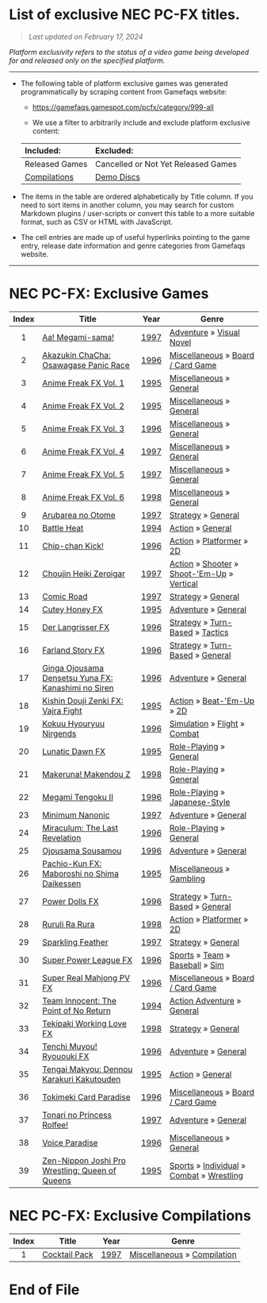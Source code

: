 ﻿# List of exclusive NEC PC-FX titles.

> *Last updated on February 17, 2024*

_Platform exclusivity refers to the status of a video game being developed for and released only on the specified platform._

-----------------------------

 - The following table of platform exclusive games was generated programmatically by scraping content from Gamefaqs website: 

    - https://gamefaqs.gamespot.com/pcfx/category/999-all

    - We use a filter to arbitrarily include and exclude platform exclusive content:

      
    |Included:|Excluded:|
    |:--|:--|
    |Released Games|Cancelled or Not Yet Released Games
    |[Compilations](https://gamefaqs.gamespot.com/pcfx/category/233-miscellaneous-compilation)|[Demo Discs](https://gamefaqs.gamespot.com/pcfx/category/280-miscellaneous-demo-disc)


 - The items in the table are ordered alphabetically by Title column. If you need to sort items in another column, you may search for custom Markdown plugins / user-scripts or convert this table to a more suitable format, such as CSV or HTML with JavaScript.

 - The cell entries are made up of useful hyperlinks pointing to the game entry, release date information and genre categories from Gamefaqs website.

-----------------------------
# NEC PC-FX∶ Exclusive Games
|Index|Title|Year|Genre|
|:--:|--|--|--|
|1|<a href="https://gamefaqs.gamespot.com/pcfx/587859-aa-megami-sama" target="_blank" rel="noopener noreferrer">Aa! Megami-sama!</a>|<a href="https://gamefaqs.gamespot.com/pcfx/587859-aa-megami-sama/data" target="_blank" rel="noopener noreferrer">1997</a>|<a href="https://gamefaqs.gamespot.com/pcfx/category/50-adventure" target="_blank" rel="noopener noreferrer">Adventure</a> &raquo; <a href="https://gamefaqs.gamespot.com/pcfx/category/294-adventure-visual-novel" target="_blank" rel="noopener noreferrer">Visual Novel</a>|
|2|<a href="https://gamefaqs.gamespot.com/pcfx/587888-akazukin-chacha-osawagase-panic-race" target="_blank" rel="noopener noreferrer">Akazukin ChaCha: Osawagase Panic Race</a>|<a href="https://gamefaqs.gamespot.com/pcfx/587888-akazukin-chacha-osawagase-panic-race/data" target="_blank" rel="noopener noreferrer">1996</a>|<a href="https://gamefaqs.gamespot.com/pcfx/category/49-miscellaneous" target="_blank" rel="noopener noreferrer">Miscellaneous</a> &raquo; <a href="https://gamefaqs.gamespot.com/pcfx/category/227-miscellaneous-board-card-game" target="_blank" rel="noopener noreferrer">Board / Card Game</a>|
|3|<a href="https://gamefaqs.gamespot.com/pcfx/587864-anime-freak-fx-vol-1" target="_blank" rel="noopener noreferrer">Anime Freak FX Vol. 1</a>|<a href="https://gamefaqs.gamespot.com/pcfx/587864-anime-freak-fx-vol-1/data" target="_blank" rel="noopener noreferrer">1995</a>|<a href="https://gamefaqs.gamespot.com/pcfx/category/49-miscellaneous" target="_blank" rel="noopener noreferrer">Miscellaneous</a> &raquo; <a href="https://gamefaqs.gamespot.com/pcfx/category/256-miscellaneous-general" target="_blank" rel="noopener noreferrer">General</a>|
|4|<a href="https://gamefaqs.gamespot.com/pcfx/587865-anime-freak-fx-vol-2" target="_blank" rel="noopener noreferrer">Anime Freak FX Vol. 2</a>|<a href="https://gamefaqs.gamespot.com/pcfx/587865-anime-freak-fx-vol-2/data" target="_blank" rel="noopener noreferrer">1995</a>|<a href="https://gamefaqs.gamespot.com/pcfx/category/49-miscellaneous" target="_blank" rel="noopener noreferrer">Miscellaneous</a> &raquo; <a href="https://gamefaqs.gamespot.com/pcfx/category/256-miscellaneous-general" target="_blank" rel="noopener noreferrer">General</a>|
|5|<a href="https://gamefaqs.gamespot.com/pcfx/587866-anime-freak-fx-vol-3" target="_blank" rel="noopener noreferrer">Anime Freak FX Vol. 3</a>|<a href="https://gamefaqs.gamespot.com/pcfx/587866-anime-freak-fx-vol-3/data" target="_blank" rel="noopener noreferrer">1996</a>|<a href="https://gamefaqs.gamespot.com/pcfx/category/49-miscellaneous" target="_blank" rel="noopener noreferrer">Miscellaneous</a> &raquo; <a href="https://gamefaqs.gamespot.com/pcfx/category/256-miscellaneous-general" target="_blank" rel="noopener noreferrer">General</a>|
|6|<a href="https://gamefaqs.gamespot.com/pcfx/587867-anime-freak-fx-vol-4" target="_blank" rel="noopener noreferrer">Anime Freak FX Vol. 4</a>|<a href="https://gamefaqs.gamespot.com/pcfx/587867-anime-freak-fx-vol-4/data" target="_blank" rel="noopener noreferrer">1997</a>|<a href="https://gamefaqs.gamespot.com/pcfx/category/49-miscellaneous" target="_blank" rel="noopener noreferrer">Miscellaneous</a> &raquo; <a href="https://gamefaqs.gamespot.com/pcfx/category/256-miscellaneous-general" target="_blank" rel="noopener noreferrer">General</a>|
|7|<a href="https://gamefaqs.gamespot.com/pcfx/918352-anime-freak-fx-vol-5" target="_blank" rel="noopener noreferrer">Anime Freak FX Vol. 5</a>|<a href="https://gamefaqs.gamespot.com/pcfx/918352-anime-freak-fx-vol-5/data" target="_blank" rel="noopener noreferrer">1997</a>|<a href="https://gamefaqs.gamespot.com/pcfx/category/49-miscellaneous" target="_blank" rel="noopener noreferrer">Miscellaneous</a> &raquo; <a href="https://gamefaqs.gamespot.com/pcfx/category/256-miscellaneous-general" target="_blank" rel="noopener noreferrer">General</a>|
|8|<a href="https://gamefaqs.gamespot.com/pcfx/918353-anime-freak-fx-vol-6" target="_blank" rel="noopener noreferrer">Anime Freak FX Vol. 6</a>|<a href="https://gamefaqs.gamespot.com/pcfx/918353-anime-freak-fx-vol-6/data" target="_blank" rel="noopener noreferrer">1998</a>|<a href="https://gamefaqs.gamespot.com/pcfx/category/49-miscellaneous" target="_blank" rel="noopener noreferrer">Miscellaneous</a> &raquo; <a href="https://gamefaqs.gamespot.com/pcfx/category/256-miscellaneous-general" target="_blank" rel="noopener noreferrer">General</a>|
|9|<a href="https://gamefaqs.gamespot.com/pcfx/587868-arubarea-no-otome" target="_blank" rel="noopener noreferrer">Arubarea no Otome</a>|<a href="https://gamefaqs.gamespot.com/pcfx/587868-arubarea-no-otome/data" target="_blank" rel="noopener noreferrer">1997</a>|<a href="https://gamefaqs.gamespot.com/pcfx/category/45-strategy" target="_blank" rel="noopener noreferrer">Strategy</a> &raquo; <a href="https://gamefaqs.gamespot.com/pcfx/category/253-strategy-general" target="_blank" rel="noopener noreferrer">General</a>|
|10|<a href="https://gamefaqs.gamespot.com/pcfx/587869-battle-heat" target="_blank" rel="noopener noreferrer">Battle Heat</a>|<a href="https://gamefaqs.gamespot.com/pcfx/587869-battle-heat/data" target="_blank" rel="noopener noreferrer">1994</a>|<a href="https://gamefaqs.gamespot.com/pcfx/category/54-action" target="_blank" rel="noopener noreferrer">Action</a> &raquo; <a href="https://gamefaqs.gamespot.com/pcfx/category/250-action-general" target="_blank" rel="noopener noreferrer">General</a>|
|11|<a href="https://gamefaqs.gamespot.com/pcfx/587874-chip-chan-kick" target="_blank" rel="noopener noreferrer">Chip-chan Kick!</a>|<a href="https://gamefaqs.gamespot.com/pcfx/587874-chip-chan-kick/data" target="_blank" rel="noopener noreferrer">1996</a>|<a href="https://gamefaqs.gamespot.com/pcfx/category/54-action" target="_blank" rel="noopener noreferrer">Action</a> &raquo; <a href="https://gamefaqs.gamespot.com/pcfx/category/56-action-platformer" target="_blank" rel="noopener noreferrer">Platformer</a> &raquo; <a href="https://gamefaqs.gamespot.com/pcfx/category/84-action-platformer-2d" target="_blank" rel="noopener noreferrer">2D</a>|
|12|<a href="https://gamefaqs.gamespot.com/pcfx/587906-choujin-heiki-zeroigar" target="_blank" rel="noopener noreferrer">Choujin Heiki Zeroigar</a>|<a href="https://gamefaqs.gamespot.com/pcfx/587906-choujin-heiki-zeroigar/data" target="_blank" rel="noopener noreferrer">1997</a>|<a href="https://gamefaqs.gamespot.com/pcfx/category/54-action" target="_blank" rel="noopener noreferrer">Action</a> &raquo; <a href="https://gamefaqs.gamespot.com/pcfx/category/55-action-shooter" target="_blank" rel="noopener noreferrer">Shooter</a> &raquo; <a href="https://gamefaqs.gamespot.com/pcfx/category/313-action-shooter-shoot-em-up" target="_blank" rel="noopener noreferrer">Shoot-&#039;Em-Up</a> &raquo; <a href="https://gamefaqs.gamespot.com/pcfx/category/83-action-shooter-shoot-em-up-vertical" target="_blank" rel="noopener noreferrer">Vertical</a>|
|13|<a href="https://gamefaqs.gamespot.com/pcfx/587876-comic-road" target="_blank" rel="noopener noreferrer">Comic Road</a>|<a href="https://gamefaqs.gamespot.com/pcfx/587876-comic-road/data" target="_blank" rel="noopener noreferrer">1997</a>|<a href="https://gamefaqs.gamespot.com/pcfx/category/45-strategy" target="_blank" rel="noopener noreferrer">Strategy</a> &raquo; <a href="https://gamefaqs.gamespot.com/pcfx/category/253-strategy-general" target="_blank" rel="noopener noreferrer">General</a>|
|14|<a href="https://gamefaqs.gamespot.com/pcfx/587877-cutey-honey-fx" target="_blank" rel="noopener noreferrer">Cutey Honey FX</a>|<a href="https://gamefaqs.gamespot.com/pcfx/587877-cutey-honey-fx/data" target="_blank" rel="noopener noreferrer">1995</a>|<a href="https://gamefaqs.gamespot.com/pcfx/category/50-adventure" target="_blank" rel="noopener noreferrer">Adventure</a> &raquo; <a href="https://gamefaqs.gamespot.com/pcfx/category/251-adventure-general" target="_blank" rel="noopener noreferrer">General</a>|
|15|<a href="https://gamefaqs.gamespot.com/pcfx/587879-der-langrisser-fx" target="_blank" rel="noopener noreferrer">Der Langrisser FX</a>|<a href="https://gamefaqs.gamespot.com/pcfx/587879-der-langrisser-fx/data" target="_blank" rel="noopener noreferrer">1996</a>|<a href="https://gamefaqs.gamespot.com/pcfx/category/45-strategy" target="_blank" rel="noopener noreferrer">Strategy</a> &raquo; <a href="https://gamefaqs.gamespot.com/pcfx/category/59-strategy-turn-based" target="_blank" rel="noopener noreferrer">Turn-Based</a> &raquo; <a href="https://gamefaqs.gamespot.com/pcfx/category/308-strategy-turn-based-tactics" target="_blank" rel="noopener noreferrer">Tactics</a>|
|16|<a href="https://gamefaqs.gamespot.com/pcfx/587882-farland-story-fx" target="_blank" rel="noopener noreferrer">Farland Story FX</a>|<a href="https://gamefaqs.gamespot.com/pcfx/587882-farland-story-fx/data" target="_blank" rel="noopener noreferrer">1996</a>|<a href="https://gamefaqs.gamespot.com/pcfx/category/45-strategy" target="_blank" rel="noopener noreferrer">Strategy</a> &raquo; <a href="https://gamefaqs.gamespot.com/pcfx/category/59-strategy-turn-based" target="_blank" rel="noopener noreferrer">Turn-Based</a> &raquo; <a href="https://gamefaqs.gamespot.com/pcfx/category/305-strategy-turn-based-general" target="_blank" rel="noopener noreferrer">General</a>|
|17|<a href="https://gamefaqs.gamespot.com/pcfx/587884-ginga-ojousama-densetsu-yuna-fx-kanashimi-no-siren" target="_blank" rel="noopener noreferrer">Ginga Ojousama Densetsu Yuna FX: Kanashimi no Siren</a>|<a href="https://gamefaqs.gamespot.com/pcfx/587884-ginga-ojousama-densetsu-yuna-fx-kanashimi-no-siren/data" target="_blank" rel="noopener noreferrer">1996</a>|<a href="https://gamefaqs.gamespot.com/pcfx/category/50-adventure" target="_blank" rel="noopener noreferrer">Adventure</a> &raquo; <a href="https://gamefaqs.gamespot.com/pcfx/category/251-adventure-general" target="_blank" rel="noopener noreferrer">General</a>|
|18|<a href="https://gamefaqs.gamespot.com/pcfx/563488-kishin-douji-zenki-fx-vajra-fight" target="_blank" rel="noopener noreferrer">Kishin Douji Zenki FX: Vajra Fight</a>|<a href="https://gamefaqs.gamespot.com/pcfx/563488-kishin-douji-zenki-fx-vajra-fight/data" target="_blank" rel="noopener noreferrer">1995</a>|<a href="https://gamefaqs.gamespot.com/pcfx/category/54-action" target="_blank" rel="noopener noreferrer">Action</a> &raquo; <a href="https://gamefaqs.gamespot.com/pcfx/category/318-action-beat-em-up" target="_blank" rel="noopener noreferrer">Beat-&#039;Em-Up</a> &raquo; <a href="https://gamefaqs.gamespot.com/pcfx/category/160-action-beat-em-up-2d" target="_blank" rel="noopener noreferrer">2D</a>|
|19|<a href="https://gamefaqs.gamespot.com/pcfx/587897-kokuu-hyouryuu-nirgends" target="_blank" rel="noopener noreferrer">Kokuu Hyouryuu Nirgends</a>|<a href="https://gamefaqs.gamespot.com/pcfx/587897-kokuu-hyouryuu-nirgends/data" target="_blank" rel="noopener noreferrer">1996</a>|<a href="https://gamefaqs.gamespot.com/pcfx/category/46-simulation" target="_blank" rel="noopener noreferrer">Simulation</a> &raquo; <a href="https://gamefaqs.gamespot.com/pcfx/category/68-simulation-flight" target="_blank" rel="noopener noreferrer">Flight</a> &raquo; <a href="https://gamefaqs.gamespot.com/pcfx/category/130-simulation-flight-combat" target="_blank" rel="noopener noreferrer">Combat</a>|
|20|<a href="https://gamefaqs.gamespot.com/pcfx/587890-lunatic-dawn-fx" target="_blank" rel="noopener noreferrer">Lunatic Dawn FX</a>|<a href="https://gamefaqs.gamespot.com/pcfx/587890-lunatic-dawn-fx/data" target="_blank" rel="noopener noreferrer">1995</a>|<a href="https://gamefaqs.gamespot.com/pcfx/category/48-role-playing" target="_blank" rel="noopener noreferrer">Role-Playing</a> &raquo; <a href="https://gamefaqs.gamespot.com/pcfx/category/257-role-playing-general" target="_blank" rel="noopener noreferrer">General</a>|
|21|<a href="https://gamefaqs.gamespot.com/pcfx/587892-makeruna-makendou-z" target="_blank" rel="noopener noreferrer">Makeruna! Makendou Z</a>|<a href="https://gamefaqs.gamespot.com/pcfx/587892-makeruna-makendou-z/data" target="_blank" rel="noopener noreferrer">1998</a>|<a href="https://gamefaqs.gamespot.com/pcfx/category/48-role-playing" target="_blank" rel="noopener noreferrer">Role-Playing</a> &raquo; <a href="https://gamefaqs.gamespot.com/pcfx/category/257-role-playing-general" target="_blank" rel="noopener noreferrer">General</a>|
|22|<a href="https://gamefaqs.gamespot.com/pcfx/587894-megami-tengoku-ii" target="_blank" rel="noopener noreferrer">Megami Tengoku II</a>|<a href="https://gamefaqs.gamespot.com/pcfx/587894-megami-tengoku-ii/data" target="_blank" rel="noopener noreferrer">1996</a>|<a href="https://gamefaqs.gamespot.com/pcfx/category/48-role-playing" target="_blank" rel="noopener noreferrer">Role-Playing</a> &raquo; <a href="https://gamefaqs.gamespot.com/pcfx/category/71-role-playing-japanese-style" target="_blank" rel="noopener noreferrer">Japanese-Style</a>|
|23|<a href="https://gamefaqs.gamespot.com/pcfx/587895-minimum-nanonic" target="_blank" rel="noopener noreferrer">Minimum Nanonic</a>|<a href="https://gamefaqs.gamespot.com/pcfx/587895-minimum-nanonic/data" target="_blank" rel="noopener noreferrer">1997</a>|<a href="https://gamefaqs.gamespot.com/pcfx/category/50-adventure" target="_blank" rel="noopener noreferrer">Adventure</a> &raquo; <a href="https://gamefaqs.gamespot.com/pcfx/category/251-adventure-general" target="_blank" rel="noopener noreferrer">General</a>|
|24|<a href="https://gamefaqs.gamespot.com/pcfx/587896-miraculum-the-last-revelation" target="_blank" rel="noopener noreferrer">Miraculum: The Last Revelation</a>|<a href="https://gamefaqs.gamespot.com/pcfx/587896-miraculum-the-last-revelation/data" target="_blank" rel="noopener noreferrer">1996</a>|<a href="https://gamefaqs.gamespot.com/pcfx/category/48-role-playing" target="_blank" rel="noopener noreferrer">Role-Playing</a> &raquo; <a href="https://gamefaqs.gamespot.com/pcfx/category/257-role-playing-general" target="_blank" rel="noopener noreferrer">General</a>|
|25|<a href="https://gamefaqs.gamespot.com/pcfx/587889-ojousama-sousamou" target="_blank" rel="noopener noreferrer">Ojousama Sousamou</a>|<a href="https://gamefaqs.gamespot.com/pcfx/587889-ojousama-sousamou/data" target="_blank" rel="noopener noreferrer">1996</a>|<a href="https://gamefaqs.gamespot.com/pcfx/category/50-adventure" target="_blank" rel="noopener noreferrer">Adventure</a> &raquo; <a href="https://gamefaqs.gamespot.com/pcfx/category/251-adventure-general" target="_blank" rel="noopener noreferrer">General</a>|
|26|<a href="https://gamefaqs.gamespot.com/pcfx/587898-pachio-kun-fx-maboroshi-no-shima-daikessen" target="_blank" rel="noopener noreferrer">Pachio-Kun FX: Maboroshi no Shima Daikessen</a>|<a href="https://gamefaqs.gamespot.com/pcfx/587898-pachio-kun-fx-maboroshi-no-shima-daikessen/data" target="_blank" rel="noopener noreferrer">1995</a>|<a href="https://gamefaqs.gamespot.com/pcfx/category/49-miscellaneous" target="_blank" rel="noopener noreferrer">Miscellaneous</a> &raquo; <a href="https://gamefaqs.gamespot.com/pcfx/category/113-miscellaneous-gambling" target="_blank" rel="noopener noreferrer">Gambling</a>|
|27|<a href="https://gamefaqs.gamespot.com/pcfx/587901-power-dolls-fx" target="_blank" rel="noopener noreferrer">Power Dolls FX</a>|<a href="https://gamefaqs.gamespot.com/pcfx/587901-power-dolls-fx/data" target="_blank" rel="noopener noreferrer">1996</a>|<a href="https://gamefaqs.gamespot.com/pcfx/category/45-strategy" target="_blank" rel="noopener noreferrer">Strategy</a> &raquo; <a href="https://gamefaqs.gamespot.com/pcfx/category/59-strategy-turn-based" target="_blank" rel="noopener noreferrer">Turn-Based</a> &raquo; <a href="https://gamefaqs.gamespot.com/pcfx/category/305-strategy-turn-based-general" target="_blank" rel="noopener noreferrer">General</a>|
|28|<a href="https://gamefaqs.gamespot.com/pcfx/587903-ruruli-ra-rura" target="_blank" rel="noopener noreferrer">Ruruli Ra Rura</a>|<a href="https://gamefaqs.gamespot.com/pcfx/587903-ruruli-ra-rura/data" target="_blank" rel="noopener noreferrer">1998</a>|<a href="https://gamefaqs.gamespot.com/pcfx/category/54-action" target="_blank" rel="noopener noreferrer">Action</a> &raquo; <a href="https://gamefaqs.gamespot.com/pcfx/category/56-action-platformer" target="_blank" rel="noopener noreferrer">Platformer</a> &raquo; <a href="https://gamefaqs.gamespot.com/pcfx/category/84-action-platformer-2d" target="_blank" rel="noopener noreferrer">2D</a>|
|29|<a href="https://gamefaqs.gamespot.com/pcfx/587905-sparkling-feather" target="_blank" rel="noopener noreferrer">Sparkling Feather</a>|<a href="https://gamefaqs.gamespot.com/pcfx/587905-sparkling-feather/data" target="_blank" rel="noopener noreferrer">1997</a>|<a href="https://gamefaqs.gamespot.com/pcfx/category/45-strategy" target="_blank" rel="noopener noreferrer">Strategy</a> &raquo; <a href="https://gamefaqs.gamespot.com/pcfx/category/253-strategy-general" target="_blank" rel="noopener noreferrer">General</a>|
|30|<a href="https://gamefaqs.gamespot.com/pcfx/587907-super-power-league-fx" target="_blank" rel="noopener noreferrer">Super Power League FX</a>|<a href="https://gamefaqs.gamespot.com/pcfx/587907-super-power-league-fx/data" target="_blank" rel="noopener noreferrer">1996</a>|<a href="https://gamefaqs.gamespot.com/pcfx/category/43-sports" target="_blank" rel="noopener noreferrer">Sports</a> &raquo; <a href="https://gamefaqs.gamespot.com/pcfx/category/91-sports-team" target="_blank" rel="noopener noreferrer">Team</a> &raquo; <a href="https://gamefaqs.gamespot.com/pcfx/category/94-sports-team-baseball" target="_blank" rel="noopener noreferrer">Baseball</a> &raquo; <a href="https://gamefaqs.gamespot.com/pcfx/category/201-sports-team-baseball-sim" target="_blank" rel="noopener noreferrer">Sim</a>|
|31|<a href="https://gamefaqs.gamespot.com/pcfx/587908-super-real-mahjong-pv-fx" target="_blank" rel="noopener noreferrer">Super Real Mahjong PV FX</a>|<a href="https://gamefaqs.gamespot.com/pcfx/587908-super-real-mahjong-pv-fx/data" target="_blank" rel="noopener noreferrer">1996</a>|<a href="https://gamefaqs.gamespot.com/pcfx/category/49-miscellaneous" target="_blank" rel="noopener noreferrer">Miscellaneous</a> &raquo; <a href="https://gamefaqs.gamespot.com/pcfx/category/227-miscellaneous-board-card-game" target="_blank" rel="noopener noreferrer">Board / Card Game</a>|
|32|<a href="https://gamefaqs.gamespot.com/pcfx/587909-team-innocent-the-point-of-no-return" target="_blank" rel="noopener noreferrer">Team Innocent: The Point of No Return</a>|<a href="https://gamefaqs.gamespot.com/pcfx/587909-team-innocent-the-point-of-no-return/data" target="_blank" rel="noopener noreferrer">1994</a>|<a href="https://gamefaqs.gamespot.com/pcfx/category/163-action-adventure" target="_blank" rel="noopener noreferrer">Action Adventure</a> &raquo; <a href="https://gamefaqs.gamespot.com/pcfx/category/290-action-adventure-general" target="_blank" rel="noopener noreferrer">General</a>|
|33|<a href="https://gamefaqs.gamespot.com/pcfx/918356-tekipaki-working-love-fx" target="_blank" rel="noopener noreferrer">Tekipaki Working Love FX</a>|<a href="https://gamefaqs.gamespot.com/pcfx/918356-tekipaki-working-love-fx/data" target="_blank" rel="noopener noreferrer">1998</a>|<a href="https://gamefaqs.gamespot.com/pcfx/category/45-strategy" target="_blank" rel="noopener noreferrer">Strategy</a> &raquo; <a href="https://gamefaqs.gamespot.com/pcfx/category/253-strategy-general" target="_blank" rel="noopener noreferrer">General</a>|
|34|<a href="https://gamefaqs.gamespot.com/pcfx/587910-tenchi-muyou-ryououki-fx" target="_blank" rel="noopener noreferrer">Tenchi Muyou! Ryououki FX</a>|<a href="https://gamefaqs.gamespot.com/pcfx/587910-tenchi-muyou-ryououki-fx/data" target="_blank" rel="noopener noreferrer">1996</a>|<a href="https://gamefaqs.gamespot.com/pcfx/category/50-adventure" target="_blank" rel="noopener noreferrer">Adventure</a> &raquo; <a href="https://gamefaqs.gamespot.com/pcfx/category/251-adventure-general" target="_blank" rel="noopener noreferrer">General</a>|
|35|<a href="https://gamefaqs.gamespot.com/pcfx/587911-tengai-makyou-dennou-karakuri-kakutouden" target="_blank" rel="noopener noreferrer">Tengai Makyou: Dennou Karakuri Kakutouden</a>|<a href="https://gamefaqs.gamespot.com/pcfx/587911-tengai-makyou-dennou-karakuri-kakutouden/data" target="_blank" rel="noopener noreferrer">1995</a>|<a href="https://gamefaqs.gamespot.com/pcfx/category/54-action" target="_blank" rel="noopener noreferrer">Action</a> &raquo; <a href="https://gamefaqs.gamespot.com/pcfx/category/250-action-general" target="_blank" rel="noopener noreferrer">General</a>|
|36|<a href="https://gamefaqs.gamespot.com/pcfx/587912-tokimeki-card-paradise" target="_blank" rel="noopener noreferrer">Tokimeki Card Paradise</a>|<a href="https://gamefaqs.gamespot.com/pcfx/587912-tokimeki-card-paradise/data" target="_blank" rel="noopener noreferrer">1996</a>|<a href="https://gamefaqs.gamespot.com/pcfx/category/49-miscellaneous" target="_blank" rel="noopener noreferrer">Miscellaneous</a> &raquo; <a href="https://gamefaqs.gamespot.com/pcfx/category/227-miscellaneous-board-card-game" target="_blank" rel="noopener noreferrer">Board / Card Game</a>|
|37|<a href="https://gamefaqs.gamespot.com/pcfx/587913-tonari-no-princess-rolfee" target="_blank" rel="noopener noreferrer">Tonari no Princess Rolfee!</a>|<a href="https://gamefaqs.gamespot.com/pcfx/587913-tonari-no-princess-rolfee/data" target="_blank" rel="noopener noreferrer">1997</a>|<a href="https://gamefaqs.gamespot.com/pcfx/category/50-adventure" target="_blank" rel="noopener noreferrer">Adventure</a> &raquo; <a href="https://gamefaqs.gamespot.com/pcfx/category/251-adventure-general" target="_blank" rel="noopener noreferrer">General</a>|
|38|<a href="https://gamefaqs.gamespot.com/pcfx/587914-voice-paradise" target="_blank" rel="noopener noreferrer">Voice Paradise</a>|<a href="https://gamefaqs.gamespot.com/pcfx/587914-voice-paradise/data" target="_blank" rel="noopener noreferrer">1996</a>|<a href="https://gamefaqs.gamespot.com/pcfx/category/49-miscellaneous" target="_blank" rel="noopener noreferrer">Miscellaneous</a> &raquo; <a href="https://gamefaqs.gamespot.com/pcfx/category/256-miscellaneous-general" target="_blank" rel="noopener noreferrer">General</a>|
|39|<a href="https://gamefaqs.gamespot.com/pcfx/587860-zen-nippon-joshi-pro-wrestling-queen-of-queens" target="_blank" rel="noopener noreferrer">Zen-Nippon Joshi Pro Wrestling: Queen of Queens</a>|<a href="https://gamefaqs.gamespot.com/pcfx/587860-zen-nippon-joshi-pro-wrestling-queen-of-queens/data" target="_blank" rel="noopener noreferrer">1995</a>|<a href="https://gamefaqs.gamespot.com/pcfx/category/43-sports" target="_blank" rel="noopener noreferrer">Sports</a> &raquo; <a href="https://gamefaqs.gamespot.com/pcfx/category/92-sports-individual" target="_blank" rel="noopener noreferrer">Individual</a> &raquo; <a href="https://gamefaqs.gamespot.com/pcfx/category/312-sports-individual-combat" target="_blank" rel="noopener noreferrer">Combat</a> &raquo; <a href="https://gamefaqs.gamespot.com/pcfx/category/93-sports-individual-combat-wrestling" target="_blank" rel="noopener noreferrer">Wrestling</a>|

# NEC PC-FX∶ Exclusive Compilations
|Index|Title|Year|Genre|
|:--:|--|--|--|
|1|<a href="https://gamefaqs.gamespot.com/pcfx/918354-cocktail-pack" target="_blank" rel="noopener noreferrer">Cocktail Pack</a>|<a href="https://gamefaqs.gamespot.com/pcfx/918354-cocktail-pack/data" target="_blank" rel="noopener noreferrer">1997</a>|<a href="https://gamefaqs.gamespot.com/pcfx/category/49-miscellaneous" target="_blank" rel="noopener noreferrer">Miscellaneous</a> &raquo; <a href="https://gamefaqs.gamespot.com/pcfx/category/233-miscellaneous-compilation" target="_blank" rel="noopener noreferrer">Compilation</a>|

# End of File